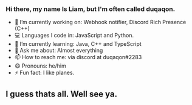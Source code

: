 ### Hi there, my name Is Liam, but I'm often called duqaqon.

- 🔭 I’m currently working on: Webhook notifier, Discord Rich Presence (C++)
- 💻 Languages I code in: JavaScript and Python.
- 🌱 I’m currently learning: Java, C++ and TypeScript
- 💬 Ask me about: Almost everything
- 📫 How to reach me: via discord at duqaqon#2283
- 😄 Pronouns: he/him
- ⚡ Fun fact: I like planes.

## I guess thats all. Well see ya.

